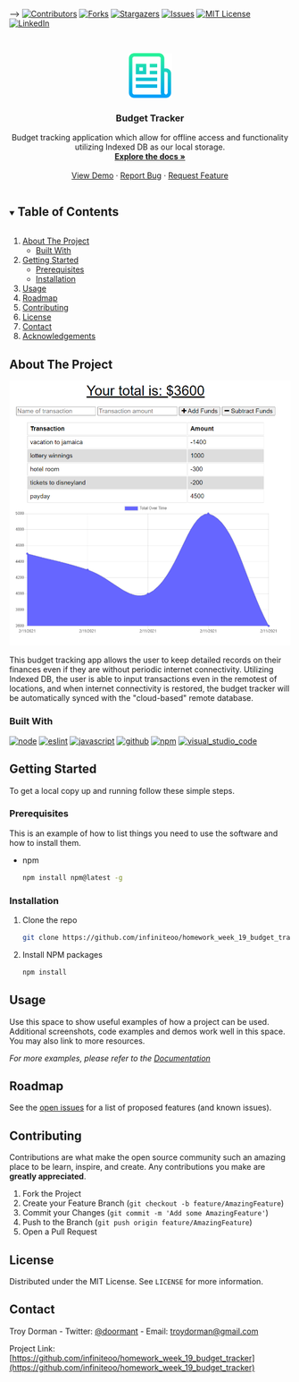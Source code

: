 -->
[![Contributors][contributors-shield]][contributors-url]
[![Forks][forks-shield]][forks-url]
[![Stargazers][stars-shield]][stars-url]
[![Issues][issues-shield]][issues-url]
[![MIT License][license-shield]][license-url]
[![LinkedIn][linkedin-shield]][linkedin-url]



<!-- PROJECT LOGO -->
<br />
<p align="center">
  <a href="https://github.com/infiniteoo/homework_week_18_budget_tracker">
    <img src="images/logo.png" alt="Logo" width="80" height="80">
  </a>

  <h3 align="center">Budget Tracker</h3>

  <p align="center">
    Budget tracking application which allow for offline access and functionality utilizing Indexed DB as our local storage.
    <br />
    <a href="https://github.com/infiniteoo/homework_week_18_budget_tracker"><strong>Explore the docs »</strong></a>
    <br />
    <br />
    <a href="https://fast-inlet-48607.herokuapp.com/">View Demo</a>
    ·
    <a href="https://github.com/infiniteoo/homework_week_18_budget_tracker/issues">Report Bug</a>
    ·
    <a href="https://github.com/infiniteoo/homework_week_18_budget_tracker/issues">Request Feature</a>
  </p>
</p>



<!-- TABLE OF CONTENTS -->
<details open="open">
  <summary><h2 style="display: inline-block">Table of Contents</h2></summary>
  <ol>
    <li>
      <a href="#about-the-project">About The Project</a>
      <ul>
        <li><a href="#built-with">Built With</a></li>
      </ul>
    </li>
    <li>
      <a href="#getting-started">Getting Started</a>
      <ul>
        <li><a href="#prerequisites">Prerequisites</a></li>
        <li><a href="#installation">Installation</a></li>
      </ul>
    </li>
    <li><a href="#usage">Usage</a></li>
    <li><a href="#roadmap">Roadmap</a></li>
    <li><a href="#contributing">Contributing</a></li>
    <li><a href="#license">License</a></li>
    <li><a href="#contact">Contact</a></li>
    <li><a href="#acknowledgements">Acknowledgements</a></li>
  </ol>
</details>



<!-- ABOUT THE PROJECT -->
## About The Project

![budget tracker](./example/budget_tracker_pic.PNG)

This budget tracking app allows the user to keep detailed records on their finances even if they are without periodic internet connectivity.  Utilizing Indexed DB, the user is able to input transactions even in the remotest of locations, and when internet connectivity is restored, the budget tracker will be automatically synced with the "cloud-based" remote database.


### Built With

[![node](https://aleen42.github.io/badges/src/node.svg)](https://aleen42.github.io/badges/src/node.svg)
[![eslint](https://aleen42.github.io/badges/src/eslint.svg)](https://aleen42.github.io/badges/src/eslint.svg)
[![javascript](https://aleen42.github.io/badges/src/javascript.svg)](https://aleen42.github.io/badges/src/javascript.svg)
[![github](https://aleen42.github.io/badges/src/github.svg)](https://aleen42.github.io/badges/src/github.svg)
[![npm](https://aleen42.github.io/badges/src/npm.svg)](https://aleen42.github.io/badges/src/npm.svg)
[![visual_studio_code](https://aleen42.github.io/badges/src/visual_studio_code.svg)](https://aleen42.github.io/badges/src/visual_studio_code.svg)



<!-- GETTING STARTED -->
## Getting Started

To get a local copy up and running follow these simple steps.

### Prerequisites

This is an example of how to list things you need to use the software and how to install them.
* npm
  ```sh
  npm install npm@latest -g
  ```

### Installation

1. Clone the repo
   ```sh
   git clone https://github.com/infiniteoo/homework_week_19_budget_tracker.git
   ```
2. Install NPM packages
   ```sh
   npm install
   ```



<!-- USAGE EXAMPLES -->
## Usage

Use this space to show useful examples of how a project can be used. Additional screenshots, code examples and demos work well in this space. You may also link to more resources.

_For more examples, please refer to the [Documentation](https://github.com/infiniteoo/homework_week_19_budget_tracker)_



<!-- ROADMAP -->
## Roadmap

See the [open issues](https://github.com/infiniteoo/homework_week_19_budget_tracker) for a list of proposed features (and known issues).



<!-- CONTRIBUTING -->
## Contributing

Contributions are what make the open source community such an amazing place to be learn, inspire, and create. Any contributions you make are **greatly appreciated**.

1. Fork the Project
2. Create your Feature Branch (`git checkout -b feature/AmazingFeature`)
3. Commit your Changes (`git commit -m 'Add some AmazingFeature'`)
4. Push to the Branch (`git push origin feature/AmazingFeature`)
5. Open a Pull Request



<!-- LICENSE -->
## License

Distributed under the MIT License. See `LICENSE` for more information.



<!-- CONTACT -->
## Contact

Troy Dorman - Twitter: [@doormant](https://twitter.com/doormant) - Email: troydorman@gmail.com

Project Link: [https://github.com/infiniteoo/homework_week_19_budget_tracker](https://github.com/infiniteoo/homework_week_19_budget_tracker)



<!-- MARKDOWN LINKS & IMAGES -->
<!-- https://www.markdownguide.org/basic-syntax/#reference-style-links -->
[contributors-shield]: https://img.shields.io/github/contributors/infiniteoo/homework_week_18_budget_tracker?style=for-the-badge
[contributors-url]: https://github.com/infiniteoo/repo/graphs/contributors
[forks-shield]: https://img.shields.io/github/forks/infiniteoo/homework_week_18_budget_tracker?style=for-the-badge
[forks-url]: https://github.com/infiniteoo/repo/network/members
[stars-shield]: https://img.shields.io/github/stars/infiniteoo/homework_week_18_budget_tracker?style=for-the-badge
[stars-url]: https://github.com/infiniteoo/repo/stargazers
[issues-shield]: https://img.shields.io/github/issues/infiniteoo/homework_week_18_budget_tracker?style=for-the-badge
[issues-url]: https://github.com/infiniteoo/repo/issues
[license-shield]: https://img.shields.io/github/license/infiniteoo/homework_week_18_budget_tracker?style=for-the-badge
[license-url]: https://github.com/infiniteoo/repo/blob/master/LICENSE.txt
[linkedin-shield]: https://img.shields.io/badge/-LinkedIn-black.svg?style=for-the-badge&logo=linkedin&colorB=555
[linkedin-url]: https://www.linkedin.com/in/t-wayne-doorman/

